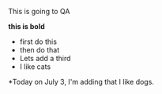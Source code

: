 This is going to QA

**this is bold**

* first do this
* then do that
* Lets add a third
* I like cats

*Today on July 3, I'm adding that I like dogs.
